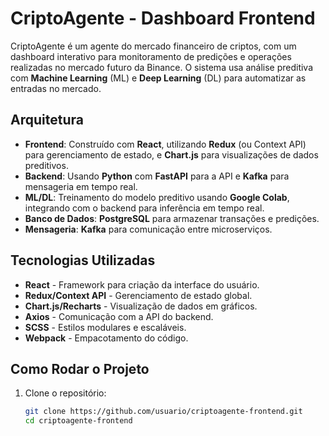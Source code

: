# CriptoAgente - Dashboard Frontend

CriptoAgente é um agente do mercado financeiro de criptos, com um dashboard interativo para monitoramento de predições e operações realizadas no mercado futuro da Binance. O sistema usa análise preditiva com **Machine Learning** (ML) e **Deep Learning** (DL) para automatizar as entradas no mercado.

## Arquitetura

- **Frontend**: Construído com **React**, utilizando **Redux** (ou Context API) para gerenciamento de estado, e **Chart.js** para visualizações de dados preditivos.
- **Backend**: Usando **Python** com **FastAPI** para a API e **Kafka** para mensageria em tempo real.
- **ML/DL**: Treinamento do modelo preditivo usando **Google Colab**, integrando com o backend para inferência em tempo real.
- **Banco de Dados**: **PostgreSQL** para armazenar transações e predições.
- **Mensageria**: **Kafka** para comunicação entre microserviços.

## Tecnologias Utilizadas

- **React** - Framework para criação da interface do usuário.
- **Redux/Context API** - Gerenciamento de estado global.
- **Chart.js/Recharts** - Visualização de dados em gráficos.
- **Axios** - Comunicação com a API do backend.
- **SCSS** - Estilos modulares e escaláveis.
- **Webpack** - Empacotamento do código.

## Como Rodar o Projeto

1. Clone o repositório:
   ```bash
   git clone https://github.com/usuario/criptoagente-frontend.git
   cd criptoagente-frontend
